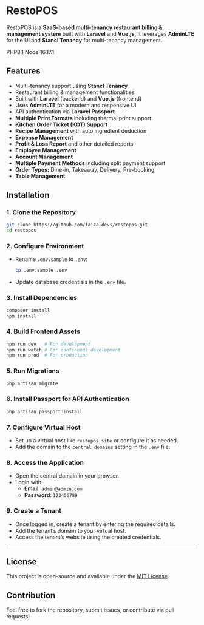 # RestoPOS

RestoPOS is a **SaaS-based multi-tenancy restaurant billing & management system** built with **Laravel** and **Vue.js**. It leverages **AdminLTE** for the UI and **Stancl Tenancy** for multi-tenancy management.

PHP8.1
Node 16.17.1

## Features

- Multi-tenancy support using **Stancl Tenancy**
- Restaurant billing & management functionalities
- Built with **Laravel** (backend) and **Vue.js** (frontend)
- Uses **AdminLTE** for a modern and responsive UI
- API authentication via **Laravel Passport**
- **Multiple Print Formats** including thermal print support
- **Kitchen Order Ticket (KOT) Support**
- **Recipe Management** with auto ingredient deduction
- **Expense Management**
- **Profit & Loss Report** and other detailed reports
- **Employee Management**
- **Account Management**
- **Multiple Payment Methods** including split payment support
- **Order Types:** Dine-in, Takeaway, Delivery, Pre-booking
- **Table Management**

## Installation

### 1. Clone the Repository

```sh
git clone https://github.com/faizaldevs/restopos.git
cd restopos
```

### 2. Configure Environment

- Rename `.env.sample` to `.env`:
  
  ```sh
  cp .env.sample .env
  ```
  
- Update database credentials in the `.env` file.

### 3. Install Dependencies

```sh
composer install
npm install
```

### 4. Build Frontend Assets

```sh
npm run dev   # For development
npm run watch # For continuous development
npm run prod  # For production
```

### 5. Run Migrations

```sh
php artisan migrate
```

### 6. Install Passport for API Authentication

```sh
php artisan passport:install
```

### 7. Configure Virtual Host

- Set up a virtual host like `restopos.site` or configure it as needed.
- Add the domain to the `central_domains` setting in the `.env` file.

### 8. Access the Application

- Open the central domain in your browser.
- Login with:
  - **Email**: `admin@admin.com`
  - **Password**: `123456789`

### 9. Create a Tenant

- Once logged in, create a tenant by entering the required details.
- Add the tenant’s domain to your virtual host.
- Access the tenant’s website using the created credentials.

---

## License

This project is open-source and available under the [MIT License](LICENSE).

## Contribution

Feel free to fork the repository, submit issues, or contribute via pull requests!
